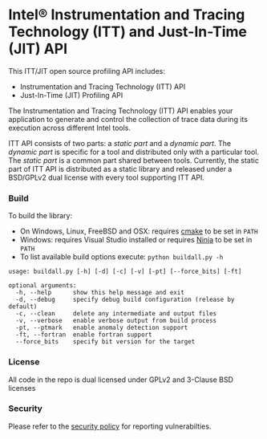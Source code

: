 Intel® Instrumentation and Tracing Technology (ITT) and Just-In-Time (JIT) API
==================================================================================

This ITT/JIT open source profiling API includes:

  - Instrumentation and Tracing Technology (ITT) API
  - Just-In-Time (JIT) Profiling API

The Instrumentation and Tracing Technology (ITT) API enables your application
to generate and control the collection of trace data during its execution 
across different Intel tools.

ITT API consists of two parts: a _static part_ and a _dynamic part_. The
_dynamic part_ is specific for a tool and distributed only with a particular
tool. The _static part_ is a common part shared between tools. Currently, the
static part of ITT API is distributed as a static library and released under
a BSD/GPLv2 dual license with every tool supporting ITT API.

### Build

To build the library:
 - On Windows, Linux, FreeBSD and OSX: requires [cmake](https://cmake.org) to be set in `PATH`
 - Windows: requires Visual Studio installed or requires [Ninja](https://github.com/ninja-build/ninja/releases) to be set in `PATH`
 - To list available build options execute: `python buildall.py -h`
```
usage: buildall.py [-h] [-d] [-c] [-v] [-pt] [--force_bits] [-ft]

optional arguments:
  -h, --help      show this help message and exit
  -d, --debug     specify debug build configuration (release by default)
  -c, --clean     delete any intermediate and output files
  -v, --verbose   enable verbose output from build process
  -pt, --ptmark   enable anomaly detection support
  -ft, --fortran  enable fortran support
  --force_bits    specify bit version for the target
```
### License

All code in the repo is dual licensed under GPLv2 and 3-Clause BSD licenses

### Security

Please refer to the [security policy](SECURITY.md) for reporting vulnerabilties.
